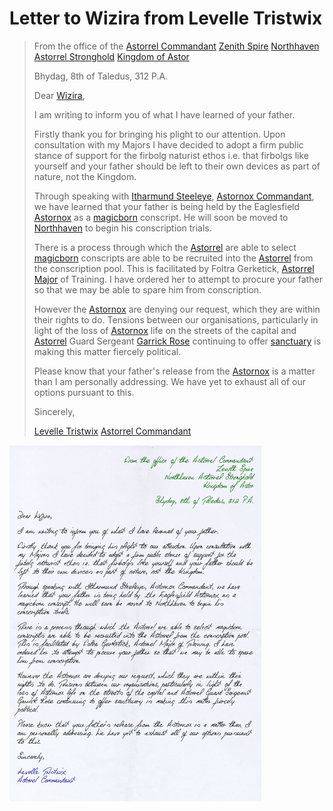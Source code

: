 # Letter to Wizira from Levelle Tristwix

> From the office of the [Astorrel Commandant](../../astarus/civilisations/kingdom-of-astor/organisations/astorrel/ranks/8-commandant.md)
> [Zenith Spire](../../astarus/places/buildings/zenith-spire.md)
> [Northhaven Astorrel Stronghold](../../astarus/places/strongholds/northhaven-astorrel-stronghold.md)
> [Kingdom of Astor](../../astarus/civilisations/kingdom-of-astor/README.md)
>
> Bhydag, 8th of Taledus, 312 P.A.
>
> Dear [Wizira](../../astarus/people/wizira.md),
>
> I am writing to inform you of what I have learned of your father.
>
> Firstly thank you for bringing his plight to our attention. Upon consultation with my Majors I have decided to adopt a firm public stance of support for the firbolg naturist ethos i.e. that firbolgs like yourself and your father should be left to their own devices as part of nature, not the Kingdom.
>
> Through speaking with [Itharmund Steeleye](../../astarus/people/itharmund-steeleye.md), [Astornox Commandant](../../astarus/civilisations/kingdom-of-astor/organisations/astornox/ranks/7-commandant.md), we have learned that your father is being held by the Eaglesfield [Astornox](../../astarus/civilisations/kingdom-of-astor/organisations/astornox/astornox.md) as a [magicborn](../../astarus/civilisations/kingdom-of-astor/magicborn.md) conscript. He will soon be moved to [Northhaven](../../astarus/places/cities/northhaven.md) to begin his conscription trials.
>
> There is a process through which the [Astorrel](../../astarus/civilisations/kingdom-of-astor/organisations/astorrel/astorrel.md) are able to select [magicborn](../../astarus/civilisations/kingdom-of-astor/magicborn.md) conscripts are able to be recruited into the [Astorrel](../../astarus/civilisations/kingdom-of-astor/organisations/astorrel/astorrel.md) from the conscription pool. This is facilitated by Foltra Gerketick, [Astorrel Major](../../astarus/civilisations/kingdom-of-astor/organisations/astorrel/ranks/7-major.md) of Training. I have ordered her to attempt to procure your father so that we may be able to spare him from conscription.
>
> However the [Astornox](../../astarus/civilisations/kingdom-of-astor/organisations/astornox/astornox.md) are denying our request, which they are within their rights to do. Tensions between our organisations, particularly in light of the loss of [Astornox](../../astarus/civilisations/kingdom-of-astor/organisations/astornox/astornox.md) life on the streets of the capital and [Astorrel](../../astarus/civilisations/kingdom-of-astor/organisations/astorrel/astorrel.md) Guard Sergeant [Garrick Rose](../../astarus/people/garrick-rose.md) continuing to offer [sanctuary](../../astarus/civilisations/kingdom-of-astor/organisations/astorrel/sanctuary.md) is making this matter fiercely political.
>
> Please know that your father's release from the [Astornox](../../astarus/civilisations/kingdom-of-astor/organisations/astornox/astornox.md) is a matter than I am personally addressing. We have yet to exhaust all of our options pursuant to this.
>
> Sincerely,
>
> [Levelle Tristwix](../../astarus/people/levelle-tristwix.md)
> [Astorrel Commandant](../../astarus/civilisations/kingdom-of-astor/organisations/astorrel/ranks/8-commandant.md)

<img src="../../images/papers/letter-to-wizira-from-levelle-tristwix.png" width="80%" />
